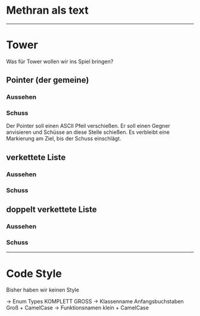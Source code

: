 # Methran als text


--- 

# Tower
Was für Tower wollen wir ins Spiel bringen?

## Pointer (der gemeine)
### Aussehen

### Schuss 
Der Pointer soll einen ASCII Pfeil verschießen.
Er soll einen Gegner anvisieren und Schüsse an diese Stelle schießen.
Es verbleibt eine Markierung am Ziel, bis der Schuss einschlägt.

## verkettete Liste
### Aussehen
### Schuss

## doppelt verkettete Liste
### Aussehen
### Schuss 


---
# Code Style 
Bisher haben wir keinen Style 

-> Enum Types KOMPLETT GROSS
-> Klassenname Anfangsbuchstaben Groß + CamelCase
-> Funktionsnamen klein + CamelCase